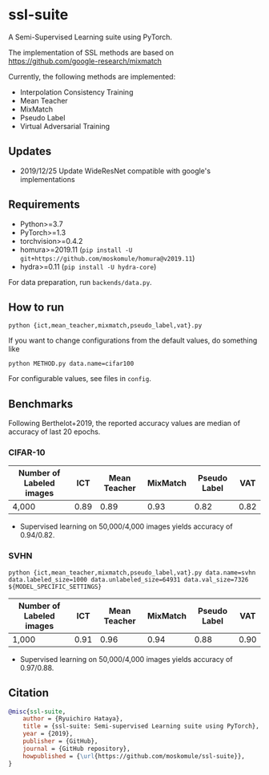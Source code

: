 # ssl-suite

A Semi-Supervised Learning suite using PyTorch.

The implementation of SSL methods are based on https://github.com/google-research/mixmatch

Currently, the following methods are implemented:
* Interpolation Consistency Training
* Mean Teacher
* MixMatch
* Pseudo Label
* Virtual Adversarial Training

## Updates

* 2019/12/25 Update WideResNet compatible with google's implementations

## Requirements

* Python>=3.7
* PyTorch>=1.3
* torchvision>=0.4.2
* homura>=2019.11 (`pip install -U git+https://github.com/moskomule/homura@v2019.11`)
* hydra>=0.11 (`pip install -U hydra-core`)

For data preparation, run `backends/data.py`.

## How to run

`python {ict,mean_teacher,mixmatch,pseudo_label,vat}.py`

If you want to change configurations from the default values, do something like

`python METHOD.py data.name=cifar100`

For configurable values, see files in `config`.

## Benchmarks

Following Berthelot+2019, the reported accuracy values are median of accuracy of last 20 epochs.

### CIFAR-10

|Number of Labeled images | ICT | Mean Teacher | MixMatch | Pseudo Label | VAT |
--- | --- | --- | --- | --- | --- |
4,000 | 0.89 | 0.89 | 0.93 | 0.82 | 0.82 |

* Supervised learning on 50,000/4,000 images yields accuracy of 0.94/0.82.

### SVHN

`python {ict,mean_teacher,mixmatch,pseudo_label,vat}.py data.name=svhn data.labeled_size=1000 data.unlabeled_size=64931 data.val_size=7326 ${MODEL_SPECIFIC_SETTINGS}`

|Number of Labeled images | ICT | Mean Teacher | MixMatch | Pseudo Label | VAT |
--- | --- | --- | --- | --- | --- |
1,000 | 0.91 | 0.96 | 0.94 | 0.88 | 0.90 |

* Supervised learning on 50,000/4,000 images yields accuracy of 0.97/0.88.
 
## Citation


```bibtex
@misc{ssl-suite,
    author = {Ryuichiro Hataya},
    title = {ssl-suite: Semi-supervised Learning suite using PyTorch},
    year = {2019},
    publisher = {GitHub},
    journal = {GitHub repository},
    howpublished = {\url{https://github.com/moskomule/ssl-suite}},
}
```